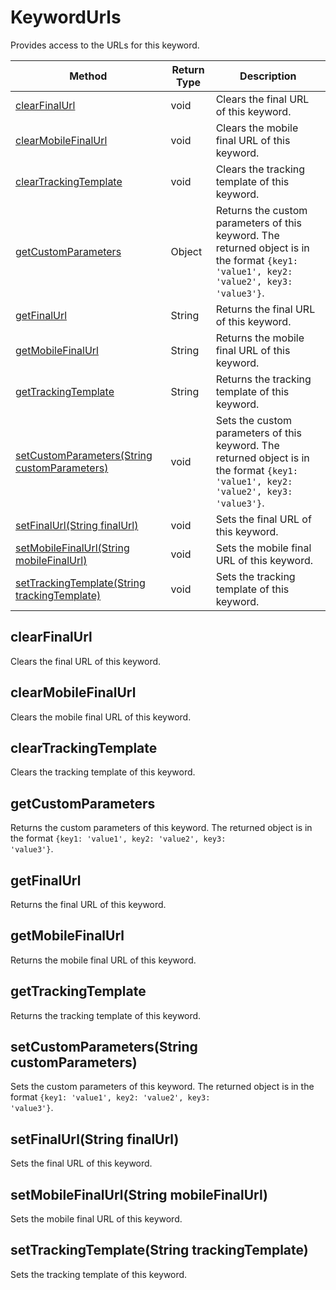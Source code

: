 # KeywordUrls
Provides access to the URLs for this keyword.

|Method|Return Type|Description|
|-|-|-
[clearFinalUrl]('#clearfinalurl')|void|Clears the final URL of this keyword.<br />
[clearMobileFinalUrl]('#clearmobilefinalurl')|void|Clears the mobile final URL of this keyword. <br />
[clearTrackingTemplate]('#cleartrackingtemplate')|void|Clears the tracking template of this keyword.<br />
[getCustomParameters]('#getcustomparameters')|Object|Returns the custom parameters of this keyword. The returned object is in the format <code>{key1: 'value1', key2: 'value2', key3: 'value3'}</code>.<br />
[getFinalUrl]('#getfinalurl')|String|Returns the final URL of this keyword.<br />
[getMobileFinalUrl]('#getmobilefinalurl')|String|Returns the mobile final URL of this keyword. <br />
[getTrackingTemplate]('#gettrackingtemplate')|String|Returns the tracking template of this keyword.<br />
[setCustomParameters(String customParameters)]('#setcustomparameters~string-customparameters~')|void|Sets the custom parameters of this keyword. The returned object is in the format <code>{key1: 'value1', key2: 'value2', key3: 'value3'}</code>.<br />
[setFinalUrl(String finalUrl)]('#setfinalurl~string-finalurl~')|void|Sets the final URL of this keyword.<br />
[setMobileFinalUrl(String mobileFinalUrl)]('#setmobilefinalurl~string-mobilefinalurl~')|void|Sets the mobile final URL of this keyword. <br />
[setTrackingTemplate(String trackingTemplate)]('#settrackingtemplate~string-trackingtemplate~')|void|Sets the tracking template of this keyword.<br />

## <a name="clearfinalurl"></a>clearFinalUrl
Clears the final URL of this keyword.


## <a name="clearmobilefinalurl"></a>clearMobileFinalUrl
Clears the mobile final URL of this keyword. 


## <a name="cleartrackingtemplate"></a>clearTrackingTemplate
Clears the tracking template of this keyword.


## <a name="getcustomparameters"></a>getCustomParameters
Returns the custom parameters of this keyword. The returned object is in the format <code>{key1: 'value1', key2: 'value2', key3: 'value3'}</code>.


## <a name="getfinalurl"></a>getFinalUrl
Returns the final URL of this keyword.


## <a name="getmobilefinalurl"></a>getMobileFinalUrl
Returns the mobile final URL of this keyword. 


## <a name="gettrackingtemplate"></a>getTrackingTemplate
Returns the tracking template of this keyword.


## <a name="setcustomparameters~string-customparameters~"></a>setCustomParameters(String customParameters)
Sets the custom parameters of this keyword. The returned object is in the format <code>{key1: 'value1', key2: 'value2', key3: 'value3'}</code>.


## <a name="setfinalurl~string-finalurl~"></a>setFinalUrl(String finalUrl)
Sets the final URL of this keyword.


## <a name="setmobilefinalurl~string-mobilefinalurl~"></a>setMobileFinalUrl(String mobileFinalUrl)
Sets the mobile final URL of this keyword. 


## <a name="settrackingtemplate~string-trackingtemplate~"></a>setTrackingTemplate(String trackingTemplate)
Sets the tracking template of this keyword.


